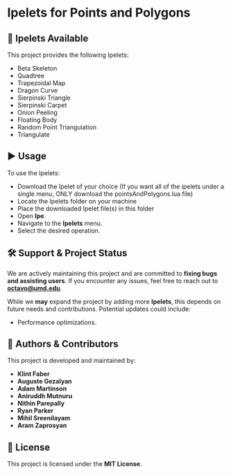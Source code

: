 # Ipelets for Points and Polygons

## 📌 Ipelets Available
This project provides the following Ipelets:
- Beta Skeleton
- Quadtree
- Trapezoidal Map
- Dragon Curve
- Sierpinski Triangle
- Sierpinski Carpet
- Onion Peeling
- Floating Body
- Random Point Triangulation
- Triangulate

## ▶️ Usage
To use the Ipelets:
- Download the Ipelet of your choice (If you want all of the ipelets under a single menu, ONLY download the pointsAndPolygons.lua file)
- Locate the Ipelets folder on your machine
- Place the downloaded Ipelet file(s) in this folder
- Open **Ipe**.
- Navigate to the **Ipelets** menu.
- Select the desired operation.

## 🛠 Support & Project Status
We are actively maintaining this project and are committed to **fixing bugs and assisting users**. If you encounter any issues, feel free to reach out to **octavo@umd.edu**.

While we **may** expand the project by adding more **Ipelets**, this depends on future needs and contributions. Potential updates could include:
- Performance optimizations.

## 👥 Authors & Contributors
This project is developed and maintained by:
- **Klint Faber**  
- **Auguste Gezalyan**  
- **Adam Martinson**  
- **Aniruddh Mutnuru**  
- **Nithin Parepally**  
- **Ryan Parker**  
- **Mihil Sreenilayam**  
- **Aram Zaprosyan**

## 📜 License
This project is licensed under the **MIT License**.
